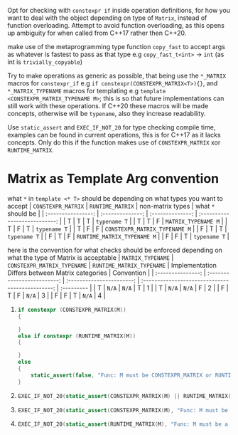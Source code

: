 Opt for checking with `constexpr if` inside operation definitions, for how you want to deal with the object depending on type of `Matrix`, instead of function overloading. Attempt to avoid function overloading, as this opens up ambiguity for when called from C++17 rather then C++20.

make use of the metaprogramming type function `copy_fast` to accept args as whatever is fastest to pass as that type e.g `copy_fast_t<int>` -> `int` (as int is `trivially_copyable`)

Try to make operations as generic as possible, that being use the `*_MATRIX` macros for `constexpr_if` e.g `if constexpr(CONSTEXPR_MATRIX<T>){}`, and `*_MATRIX_TYPENAME` macros for templating e.g `template <CONSTEXPR_MATRIX_TYPENAME M>`; this is so that future implementations can still work with these operations. If C++20 these macros will be made concepts, otherwise will be `typename`, also they increase readability. 

Use `static_assert` and `EXEC_IF_NOT_20` for type checking compile time, examples can be found in current operations, this is for C++17 as it lacks concepts. Only do this if the function makes use of `CONSTEXPR_MATRIX` xor `RUNTIME_MATRIX`.

# Matrix as Template Arg convention
what `*` in `template <* T>` should be depending on what types you want to accept 
| `CONSTEXPR_MATRIX` | `RUNTIME_MATRIX` | non-matrix types |      what `*` should be       |
| :----------------: | :--------------: | :--------------: | :---------------------------: |
|         T          |        T         |        T         |         `typename T`          |
|         T          |        T         |        F         |      `MATRIX_TYPENAME M`      |
|         T          |        F         |        T         |         `typename T`          |
|         T          |        F         |        F         | `CONSTEXPR_MATRIX_TYPENAME M` |
|         F          |        T         |        T         |         `typename T`          |
|         F          |        T         |        F         |  `RUNTIME_MATRIX_TYPENAME M`  |
|         F          |        F         |        T         |         `typename T`          |

here is the convention for what checks should be enforced depending on what the type of Matrix is acceptable
| `MATRIX_TYPENAME` | `CONSTEXPR_MATRIX_TYPENAME` | `RUNTIME_MATRIX_TYPENAME` | Implementation Differs between Matrix categories | Convention |
| :---------------: | :-------------------------: | :-----------------------: | :----------------------------------------------: | :--------- |
|         T         |            `N/A`            |           `N/A`           |                        T                         | 1          |
|         T         |            `N/A`            |           `N/A`           |                        F                         | 2          |
|         F         |              T              |             F             |                      `N/A`                       | 3          |
|         F         |              F              |             T             |                      `N/A`                       | 4          |

1. ```cpp
   if constexpr (CONSTEXPR_MATRIX(M)) 
   {

   } 
   else if constexpr (RUNTIME_MATRIX(M)) 
   {

   } 
   else 
   { 
       static_assert(false, "Func: M must be CONSTEXPR_MATRIX or RUNTIME_MATRIX"); 
   }
   ```
2. ```cpp 
   EXEC_IF_NOT_20(static_assert(CONSTEXPR_MATRIX(M) || RUNTIME_MATRIX(M), "Func: M must be a CONSTEXPR_MATRIX or RUNTIME_MATRIX"));
   ```
3. ```cpp
   EXEC_IF_NOT_20(static_assert(CONSTEXPR_MATRIX(M), "Func: M must be a CONSTEXPR_MATRIX"));
   ```
4. ```cpp
   EXEC_IF_NOT_20(static_assert(RUNTIME_MATRIX(M), "Func: M must be a RUNTIME_MATRIX"));
   ```